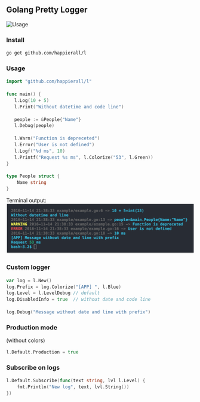 ## Golang Pretty Logger

![Usage](assets/screencast.gif)

### Install
```bash
go get github.com/happierall/l
```

### Usage
```go
import "github.com/happierall/l"

func main() {
   l.Log(10 + 5)
   l.Print("Without datetime and code line")
   
   people := &People{"Name"}
   l.Debug(people)

   l.Warn("Function is depreceted")
   l.Error("User is not defined")
   l.Logf("%d ms", 10)
   l.Printf("Request %s ms", l.Colorize("53", l.Green))
}

type People struct {
    Name string
}
```

Terminal output:
![Output struct and int](assets/output.png)

### Custom logger
```go
var log = l.New()
log.Prefix = log.Colorize("[APP] ", l.Blue)
log.Level = l.LevelDebug // default
log.DisabledInfo = true  // without date and code line

log.Debug("Message without date and line with prefix")
```

### Production mode
(without colors)
```go
l.Default.Production = true
```

### Subscribe on logs
```go
l.Default.Subscribe(func(text string, lvl l.Level) {
	fmt.Println("New log", text, lvl.String())
})
```
